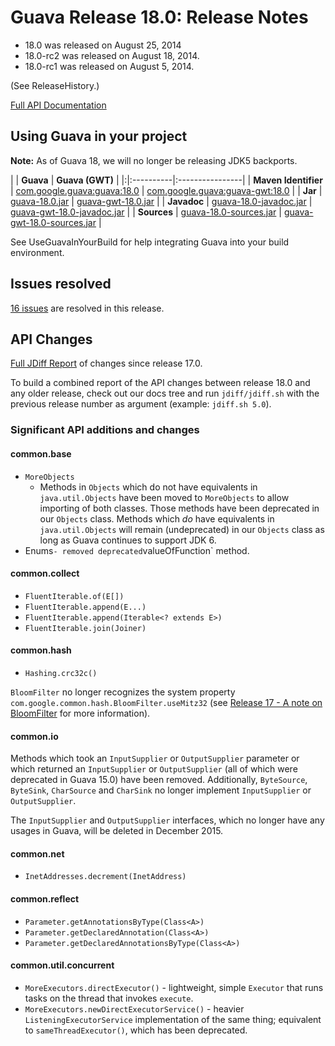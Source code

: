 # Guava Release 18.0: Release Notes #

  * 18.0 was released on August 25, 2014
  * 18.0-rc2 was released on August 18, 2014.
  * 18.0-rc1 was released on August 5, 2014.

(See ReleaseHistory.)

[Full API Documentation](http://docs.guava-libraries.googlecode.com/git-history/v18.0/javadoc/index.html)

## Using Guava in your project ##

**Note:** As of Guava 18, we will no longer be releasing JDK5 backports.

| | **Guava** | **Guava (GWT)** |
|:|:----------|:----------------|
| **Maven Identifier** | [com.google.guava:guava:18.0](http://search.maven.org/#artifactdetails%7Ccom.google.guava%7Cguava%7C18.0%7Cbundle) | [com.google.guava:guava-gwt:18.0](http://search.maven.org/#artifactdetails%7Ccom.google.guava%7Cguava-gwt%7C18.0%7Cbundle) |
| **Jar** | [guava-18.0.jar](http://search.maven.org/remotecontent?filepath=com/google/guava/guava/18.0/guava-18.0.jar) | [guava-gwt-18.0.jar](http://search.maven.org/remotecontent?filepath=com/google/guava/guava-gwt/18.0/guava-gwt-18.0.jar) |
| **Javadoc** | [guava-18.0-javadoc.jar](http://search.maven.org/remotecontent?filepath=com/google/guava/guava/18.0/guava-18.0-javadoc.jar) | [guava-gwt-18.0-javadoc.jar](http://search.maven.org/remotecontent?filepath=com/google/guava/guava-gwt/18.0/guava-gwt-18.0-javadoc.jar) |
| **Sources** | [guava-18.0-sources.jar](http://search.maven.org/remotecontent?filepath=com/google/guava/guava/18.0/guava-18.0-sources.jar) | [guava-gwt-18.0-sources.jar](http://search.maven.org/remotecontent?filepath=com/google/guava/guava-gwt/18.0/guava-gwt-18.0-sources.jar) |

See UseGuavaInYourBuild for help integrating Guava into your build environment.

## Issues resolved ##

[16 issues](http://code.google.com/p/guava-libraries/issues/list?can=1&q=milestone%3DRelease18+status%3DFixed&sort=id+-owner&colspec=ID+Type+Status+Milestone+Summary&nobtn=Update) are resolved in this release.

## API Changes ##

[Full JDiff Report](http://docs.guava-libraries.googlecode.com/git-history/v18.0/jdiff/changes.html) of changes since release 17.0.

To build a combined report of the API changes between release 18.0 and any older release, check out our docs tree and run `jdiff/jdiff.sh` with the previous release number as argument (example: `jdiff.sh 5.0`).

### Significant API additions and changes ###

#### common.base ####

  * `MoreObjects`
    * Methods in `Objects` which do not have equivalents in `java.util.Objects` have been moved to `MoreObjects` to allow importing of both classes. Those methods have been deprecated in our `Objects` class. Methods which _do_ have equivalents in `java.util.Objects` will remain (undeprecated) in our `Objects` class as long as Guava continues to support JDK 6.
  * Enums` - removed deprecated `valueOfFunction` method.

#### common.collect ####

  * `FluentIterable.of(E[])`
  * `FluentIterable.append(E...)`
  * `FluentIterable.append(Iterable<? extends E>)`
  * `FluentIterable.join(Joiner)`

#### common.hash ####

  * `Hashing.crc32c()`

`BloomFilter` no longer recognizes the system property `com.google.common.hash.BloomFilter.useMitz32` (see [Release 17 - A note on BloomFilter](Release17#A_note_on_BloomFilter.md) for more information).

#### common.io ####

Methods which took an `InputSupplier` or `OutputSupplier` parameter or which returned an `InputSupplier` or `OutputSupplier` (all of which were deprecated in Guava 15.0) have been removed. Additionally, `ByteSource`, `ByteSink`, `CharSource` and `CharSink` no longer implement `InputSupplier` or `OutputSupplier`.

The `InputSupplier` and `OutputSupplier` interfaces, which no longer have any usages in Guava, will be deleted in December 2015.

#### common.net ####

  * `InetAddresses.decrement(InetAddress)`

#### common.reflect ####

  * `Parameter.getAnnotationsByType(Class<A>)`
  * `Parameter.getDeclaredAnnotation(Class<A>)`
  * `Parameter.getDeclaredAnnotationsByType(Class<A>)`

#### common.util.concurrent ####

  * `MoreExecutors.directExecutor()` - lightweight, simple `Executor` that runs tasks on the thread that invokes `execute`.
  * `MoreExecutors.newDirectExecutorService()` - heavier `ListeningExecutorService` implementation of the same thing; equivalent to `sameThreadExecutor()`, which has been deprecated.